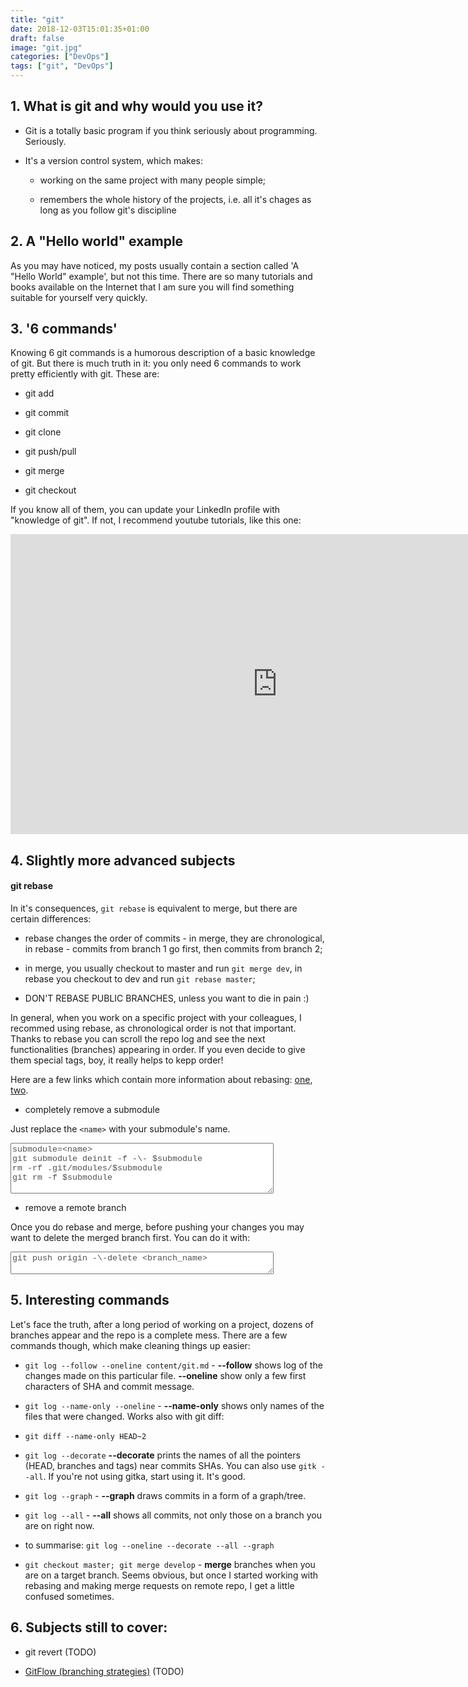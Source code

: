 ```yaml
---
title: "git"
date: 2018-12-03T15:01:35+01:00
draft: false
image: "git.jpg"
categories: ["DevOps"]
tags: ["git", "DevOps"]
---
```


## 1. What is git and why would you use it?

* Git is a totally basic program if you think seriously about programming. Seriously.

* It's a version control system, which makes:

    * working on the same project with many people simple;

    * remembers the whole history of the projects, i.e. all it's chages as long as you follow git's discipline

## 2. A "Hello world" example

As you may have noticed, my posts usually contain a section called 'A "Hello World" example', but not this time. There are so many tutorials and books available on the Internet that I am sure you will find something suitable for yourself very quickly.

## 3. '6 commands'

Knowing 6 git commands is a humorous description of a basic knowledge of git. But there is much truth in it: you only need 6 commands to work pretty efficiently with git. These are:

* git add

* git commit

* git clone

* git push/pull

* git merge

* git checkout


If you know all of them, you can update your LinkedIn profile with "knowledge of git". If not, I recommend youtube tutorials, like this one:

<iframe width="853" height="480" src="https://www.youtube.com/embed/HVsySz-h9r4" frameborder="0" allow="accelerometer; autoplay; encrypted-media; gyroscope; picture-in-picture" allowfullscreen></iframe>

## 4. Slightly more advanced subjects

#### git rebase

In it's consequences, `git rebase` is equivalent to merge, but there are certain differences:

* rebase changes the order of commits - in merge, they are chronological, in rebase - commits from branch 1 go first, then commits from branch 2;

* in merge, you usually checkout to master and run `git merge dev`, in rebase you checkout to dev and run `git rebase master`;

* DON'T REBASE PUBLIC BRANCHES, unless you want to die in pain :)

In general, when  you work on a specific project with your colleagues, I recommed using rebase, as chronological order is not that important. Thanks to rebase you can scroll the repo log and see the next functionalities (branches) appearing in order. If you even decide to give them special tags, boy, it really helps to kepp order!

Here are a few links which contain more information about rebasing: [one](https://www.atlassian.com/git/tutorials/rewriting-history/git-rebase), [two](https://benmarshall.me/git-rebase/).

* completely remove a submodule

Just replace the `<name>` with your submodule's name.

<textarea rows = "5" cols = "50" name = "git_submodule" style='font-family: "Courier New"; color: #505050;'>
submodule=<name>
git submodule deinit -f -\- $submodule
rm -rf .git/modules/$submodule
git rm -f $submodule
</textarea><br>

* remove a remote branch

Once you do rebase and merge, before pushing your changes you may want to delete the merged branch first. You can do it with:

<textarea rows = "2" cols = "50" name = "git_submodule" style='font-family: "Courier New"; color: #505050;'>
git push origin -\-delete <branch_name>
</textarea><br>

## 5. Interesting commands

Let's face the truth, after a long period of working on a project, dozens of branches appear and the repo is a complete mess. There are a few commands though, which make cleaning things up easier:

* `git log --follow --oneline content/git.md` - **--follow** shows log of the changes made on this particular file. **--oneline** show only a few first characters of SHA and commit message.

* `git log --name-only --oneline` - **--name-only** shows only names of the files that were changed. Works also with git diff:

* `git diff --name-only HEAD~2`

* `git log --decorate` **--decorate** prints the names of all the pointers (HEAD, branches and tags) near commits SHAs. You can also use `gitk --all`. If you're not using gitka, start using it. It's good.

* `git log --graph` - **--graph** draws commits in a form of a graph/tree.

* `git log --all` - **--all** shows all commits, not only those on a branch you are on right now.

* to summarise: `git log --oneline --decorate --all --graph`

* `git checkout master; git merge develop` - **merge** branches when you are on a target branch. Seems obvious, but once I started working with rebasing and making merge requests on remote repo, I get a little confused sometimes.

## 6. Subjects still to cover:

* git revert (TODO)

* [GitFlow (branching strategies)](https://gitversion.readthedocs.io/en/latest/git-branching-strategies/gitflow/) (TODO)
